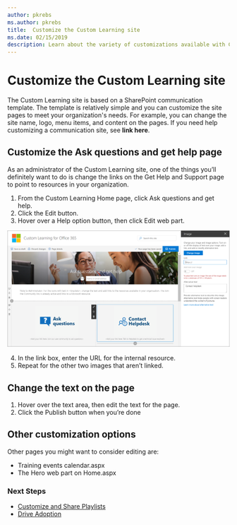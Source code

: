 ```yaml
---
author: pkrebs
ms.author: pkrebs
title:  Customize the Custom Learning site
ms.date: 02/15/2019
description: Learn about the variety of customizations available with Custom Learning for Office 365
---
```


# Customize the Custom Learning site

The Custom Learning site is based on a SharePoint communication template. The template is relatively simple and you can customize the site pages to meet your organization's needs. For example, you can change the site name, logo, menu items, and content on the pages. If you need help customizing a communication site, see **link here**. 

## Customize the Ask questions and get help page

As an administrator of the Custom Learning site, one of the things you’ll definitely want to do is change the links on the Get Help and Support page to point to resources in your organization. 

1.	From the Custom Learning Home page, click Ask questions and get help.
2.	Click the Edit button.
3.	Hover over a Help option button, then click Edit web part.

![cg_edithelp.png](media/cg_edithelp.png)

4.	In the link box, enter the URL for the internal resource. 
5.	Repeat for the other two images that aren’t linked.

## Change the text on the page

1. Hover over the text area, then edit the text for the page. 
2. Click the Publish button when you’re done

## Other customization options
Other pages you might want to consider editing are:

- Training events calendar.aspx
- The Hero web part on Home.aspx

### Next Steps

- [Customize and Share Playlists](customplaylist.md)
- [Drive Adoption](driveadoption.md) 